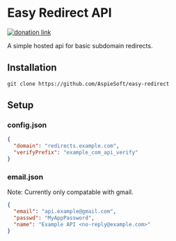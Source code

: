 # Easy Redirect API

[![donation link](https://img.shields.io/badge/buy%20me%20a%20coffee-paypal-blue)](https://paypal.me/shaynejrtaylor?country.x=US&locale.x=en_US)

A simple hosted api for basic subdomain redirects.

## Installation

```shell script
git clone https://github.com/AspieSoft/easy-redirect
```

## Setup

### config.json

```json
{
  "domain": "redirects.example.com",
  "verifyPrefix": "example_com_api_verify"
}
```

### email.json

Note: Currently only compatable with gmail.

```json
{
  "email": "api.example@gmail.com",
  "passwd": "MyAppPassword",
  "name": "Example API <no-reply@example.com>"
}

```

